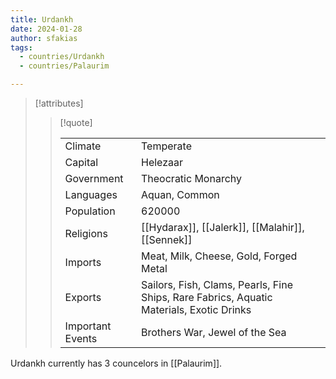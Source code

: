 ```yaml
---
title: Urdankh
date: 2024-01-28
author: sfakias
tags:
  - countries/Urdankh
  - countries/Palaurim

---
```

> [!attributes]
> 
> > [!quote]
> >
> > | | |
> > | --- | --- |
> > | Climate | Temperate |
> > | Capital | Helezaar |
> > | Government | Theocratic Monarchy |
> > | Languages | Aquan, Common |
> > | Population | 620000 |
> > | Religions | [[Hydarax]], [[Jalerk]], [[Malahir]], [[Sennek]] |
> > | Imports | Meat, Milk, Cheese, Gold, Forged Metal |
> > | Exports | Sailors, Fish, Clams, Pearls, Fine Ships, Rare Fabrics, Aquatic Materials, Exotic Drinks |
> > | Important Events | Brothers War, Jewel of the Sea |

Urdankh currently has 3 councelors in [[Palaurim]].